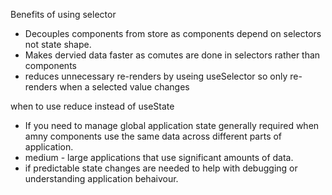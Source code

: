 Benefits of using selector

- Decouples components from store as components depend on selectors not state shape.
- Makes dervied data faster as comutes are done in selectors rather than components
- reduces unnecessary re-renders by useing useSelector so only re-renders when a selected value changes

when to use reduce instead of useState

- If you need to manage global application state generally required when amny components use the same data across different parts of application.
- medium - large applications that use significant amounts of data.
- if predictable state changes are needed to help with debugging or understanding application behaivour.
